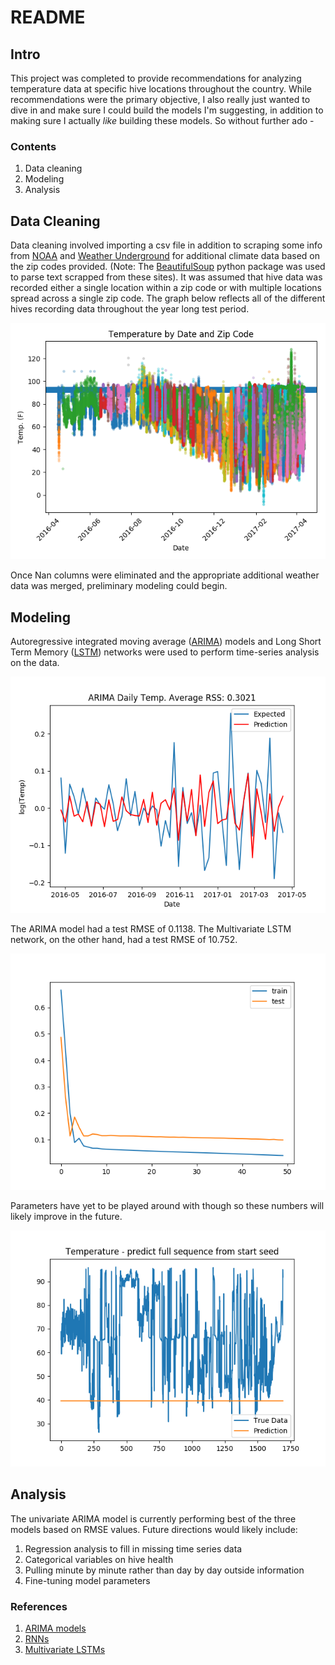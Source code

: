 # README
## Intro ##
This project was completed to provide recommendations for analyzing temperature data at specific hive locations throughout the country.
While recommendations were the primary objective, I also really just wanted to dive in and make sure I could build the models I'm suggesting, in addition to making sure I actually *like* building these models. So without further ado - 

### Contents ###
1. Data cleaning
2. Modeling
3. Analysis


## Data Cleaning ##
Data cleaning involved importing a csv file in addition to scraping some info from [NOAA](https://www.ncdc.noaa.gov/cdo-web/webservices/v2#datasets) and [Weather Underground](https://www.wunderground.com/history/) for additional climate data based on the zip codes provided. (Note: The [BeautifulSoup](https://www.crummy.com/software/BeautifulSoup/) python package was used to parse text scrapped
from these sites).
It was assumed that hive data was recorded either a single location within a zip code or with multiple locations spread across a single zip code. The graph below reflects all of the different hives recording data throughout the year long test period.

![Hive Data by Zip](/img/Hive_Data_by_Zip.png)

Once Nan columns were eliminated and the appropriate additional weather data was merged, preliminary modeling could begin.

## Modeling ##
Autoregressive integrated moving average ([ARIMA](https://en.wikipedia.org/wiki/Autoregressive_integrated_moving_average)) models and Long Short Term Memory ([LSTM](https://en.wikipedia.org/wiki/Long_short-term_memory)) networks were used to perform time-series analysis on the data.

![ARIMA](/img/ARIMA_RSS.png)

The ARIMA model had a test RMSE of 0.1138. The Multivariate LSTM network, on the other hand, had a test RMSE of 10.752.

![LSTM Multivariate](/img/LSTM.png)

Parameters have yet to be played around with though so these numbers will likely improve in the future.

![LSTM Univariate](/img/LSTM_univariate.png)

## Analysis ##
The univariate ARIMA model is currently performing best of the three models based on RMSE values. Future directions would likely include:
1. Regression analysis to fill in missing time series data
2. Categorical variables on hive health
3. Pulling minute by minute rather than day by day outside information
4. Fine-tuning model parameters

### References ###
1. [ARIMA models]( https://datascience.ibm.com/exchange/public/entry/view/815137c868b916821dec777bdc23013c
)
2. [RNNs](https://github.com/GalvanizeOpenSource/Recurrent_Neural_Net_Meetup/blob/master/RNN_Meetup_Presentation.pdf)
3. [Multivariate LSTMs](https://machinelearningmastery.com/multivariate-time-series-forecasting-lstms-keras/)
